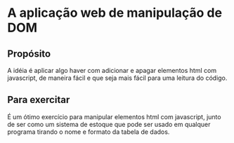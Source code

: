 <h1>A aplicação web de manipulação de DOM</h1>

<h2>Propósito</h2>
<p>A idéia é aplicar algo haver com adicionar e apagar elementos html com javascript, de maneira fácil e que seja mais fácil para uma leitura do código.</p>
<h2>Para exercitar</h2>
<p>É um ótimo exercício para manipular elementos html com javascript, junto de ser como um sistema de estoque que pode ser usado em qualquer programa tirando o nome e formato da tabela de dados.</p>